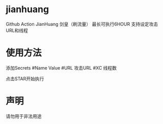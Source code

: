 # jianhuang
Github Action JianHuang
剑皇（刷流量） 最长可执行6HOUR
支持设定攻击URL和线程


# 使用方法
添加Secrets
#Name     Value
#URL      攻击URL
#XC       线程数

点击STAR开始执行

# 声明
请勿用于非法用途
